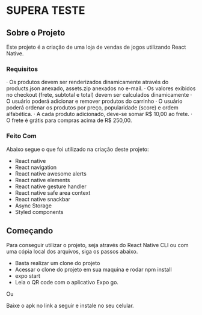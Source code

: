 # SUPERA TESTE

<!-- ABOUT THE PROJECT -->

## Sobre o Projeto

Este projeto é a criação de uma loja de vendas de jogos utilizando React Native.

### Requisitos

·  Os produtos devem ser renderizados dinamicamente através do products.json anexado, assets.zip anexados no e-mail.
·  Os valores exibidos no checkout (frete, subtotal e total) devem ser calculados dinamicamente
·  O usuário poderá adicionar e remover produtos do carrinho
·  O usuário poderá ordenar os produtos por preço, popularidade (score) e ordem alfabética.
·  A cada produto adicionado, deve-se somar R$ 10,00 ao frete.
·  O frete é grátis para compras acima de R$ 250,00.

### Feito Com

Abaixo segue o que foi utilizado na criação deste projeto:

- React native
- React navigation
- React native awesome alerts
- React native elements
- React native gesture handler
- React native safe area context
- React native snackbar
- Async Storage
- Styled components

## Começando

Para conseguir utilizar o projeto, seja através do React Native CLI ou com uma cópia local dos arquivos, siga os passos abaixo.
- Basta realizar um clone do projeto
- Acessar o clone do projeto em sua maquina e rodar npm install
- expo start
- Leia o QR code com o aplicativo Expo go.

Ou

Baixe o apk no link a seguir e instale no seu celular.

